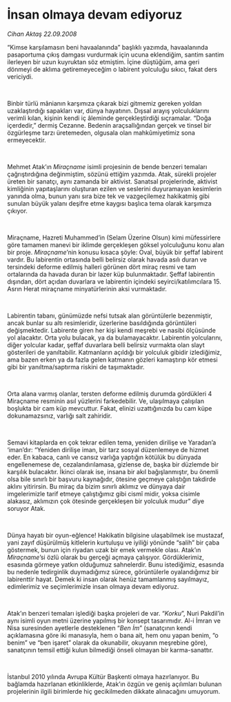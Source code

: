 # İnsan olmaya devam ediyoruz

*Cihan Aktaş 22.09.2008*

<div class="taraf_structure_2col_1zq">
<div class="margen_n">



 <p></p><p>“Kimse karşılamasın beni havaalanında” başlıklı yazımda, havaalanında pasaportuma çıkış damgası vurdurmak için ucuna eklendiğim, santim santim ilerleyen bir uzun kuyruktan söz etmiştim. İçine düştüğüm, ama geri dönmeyi de aklıma getiremeyeceğim o labirent yolculuğu sıkıcı, fakat ders vericiydi. </p><br/>
<p>Binbir türlü mânianın karşımıza çıkarak bizi gitmemiz gereken yoldan uzaklaştırdığı sapakları var, dünya hayatının. Dışsal arayış yolculuklarını verimli kılan, kişinin kendi iç âleminde gerçekleştirdiği sıçramalar. “Doğa içerdedir,” dermiş Cezanne. Bedenin araçsallığından gerçek ve tinsel bir özgürleşme tarzı üretemeden, olgusala olan mahkûmiyetimiz sona ermeyecektir. </p><br/>
<p>Mehmet Atak’ın <i>Miraçname</i> isimli projesinin de bende benzeri temaları çağrıştırdığına değinmiştim, sözünü ettiğim yazımda. Atak, sürekli projeler üreten bir sanatçı, aynı zamanda bir aktivist. Sanatsal projelerinde, aktivist kimliğinin yapıtaşlarını oluşturan ezilen ve seslerini duyuramayan kesimlerin yanında olma, bunun yanı sıra bize tek ve vazgeçilemez hakikatmiş gibi sunulan büyük yalanı deşifre etme kaygısı başlıca tema olarak karşımıza çıkıyor. </p><br/>
<p>Miraçname, Hazreti Muhammed’in (Selam Üzerine Olsun) kimi müfessirlere göre tamamen manevi bir iklimde gerçekleşen göksel yolculuğunu konu alan bir proje. <i>Miraçname</i>’nin konusu kısaca şöyle: Oval, büyük bir şeffaf labirent vardır. Bu labirentin ortasında belli belirsiz olarak havada asılı duran ve tersindeki deforme edilmiş halleri görünen dört miraç resmi ve tam ortalarında da havada duran bir lazer küp bulunmaktadır. Şeffaf labirentin dışından, dört açıdan duvarlara ve labirentin içindeki seyirci/katılımcılara 15. Asrın Herat miraçname minyatürlerinin aksi vurmaktadır. </p><br/>
<p>Labirentin tabanı, günümüzde nefsi tutsak alan görüntülerle bezenmiştir, ancak bunlar su altı resimleridir, üzerlerine basıldığında görüntüleri değişmektedir. Labirente giren her kişi kendi meşrebi ve nasibi ölçüsünde yol alacaktır. Orta yolu bulacak, ya da bulamayacaktır. Labirentin yolcularını, diğer yolcular kadar, şeffaf duvarlara belli belirsiz vurmakta olan slayt gösterileri de yanıltabilir. Katmanların açıldığı bir yolculuk gibidir izlediğimiz, ama bazen erken ya da fazla gelen katmanın gözleri kamaştırıp kör etmesi gibi bir yanıltma/saptırma riskini de taşımaktadır. </p><br/>
<p>Orta alana varmış olanlar, tersten deforme edilmiş durumda gördükleri 4 Miraçname resminin asıl yüzlerini farkedebilir. Ve, ulaşılmaya çalışılan boşlukta bir cam küp mevcuttur. Fakat, elinizi uzattığınızda bu cam küpe dokunamazsınız, varlığı salt zahiridir. </p><br/>
<p>Semavi kitaplarda en çok tekrar edilen tema, yeniden dirilişe ve Yaradan’a ‘iman’dır: “Yeniden dirilişe iman, bir tarz sosyal düzenlemeye de hizmet eder. En kabaca, canlı ve cansız varlığa yaptığın kötülük bu dünyada engellenemese de, cezalandırılamasa, gizlense de, başka bir düzlemde bir karşılık bulacaktır. İkinci olarak ise, insana bir akıl bağışlanmıştır, bu önemli olsa bile sınırlı bir başvuru kaynağıdır, ötesine geçmeye çalıştığın takdirde aklını yitirirsin. Bu miraç da bizim sınırlı aklımız ve dünyaya dair imgelerimizle tarif etmeye çalıştığımız gibi cismî midir, yoksa cisimle alakasız, aklımızın çok ötesinde gerçekleşen bir yolculuk mudur” diye soruyor Atak. </p><br/>
<p>Dünya hayatı bir oyun-eğlence! Hakikatin bilgisine ulaşabilmek ise mustazaf, yani zayıf düşürülmüş kitlelerin kurtuluşu ve iyiliği yönünde “salih” bir çaba göstermek, bunun için riyadan uzak bir emek vermekle olası. Atak’ın <i>Miraçname</i>’si özlü olarak bu gerçeği açmaya çalışıyor. Gördüklerimiz, esasında görmeye yatkın olduğumuz sahnelerdir. Bunu istediğimiz, esasında bu nedenle tedirginlik duymadığımız sürece, görüntülerle oyalandığımız bir labirenttir hayat. Demek ki insan olarak henüz tamamlanmış sayılmayız, edimlerimiz ve seçimlerimizle insan olmaya devam ediyoruz.</p><br/>
<p>Atak’ın benzeri temaları işlediği başka projeleri de var. “<i>Korku</i>”, Nuri Pakdil’in aynı isimli oyun metni üzerine yapılmış bir konsept tasarımıdır. Al-i İmran ve Nisa suresinden ayetlerle desteklenen “<i>Ben İm</i>” (sanatçının kendi açıklamasına göre iki manasıyla, hem o bana ait, hem onu yapan benim, “o benim” ve “ben işaret” olarak da okunabilir, okuyanın meşrebine göre), sanatçının temsil ettiği kulun bilmediği önseli olmayan bir karma-sanattır. </p><br/>
<p>İstanbul 2010 yılında Avrupa Kültür Başkenti olmaya hazırlanıyor. Bu bağlamda hazırlanan etkinliklerde, Atak’ın özgün ve geniş açılımları bulunan projelerinin ilgili birimlerde hiç gecikilmeden dikkate alınacağını umuyorum. </p>

<br/>


<div id="taraf_not">
</div>

</div>


</div>
